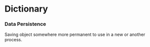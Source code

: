 # Dictionary 

### Data Persistence
Saving object somewhere more permanent to use in a new or another process.
